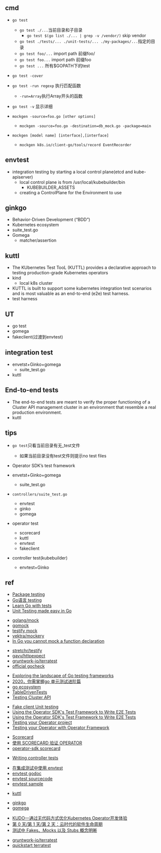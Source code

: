 
## cmd
+ `go test`  
    + `go test ./...`当前目录和子目录
        + `go test $(go list ./... | grep -v /vendor/)` skip vendor
    + `go test ./tests/... ./unit-tests/... ./my-packages/...`指定的目录
    + `go test foo/...` import path 前缀foo/
    + `go test foo...` import path 前缀foo
    + `go test ...` 所有$GOPATH下的test
+ `go test -cover`
+ `go test -run regexp` 执行匹配函数
    + `-run=Array`执行Array开头的函数
+ `go test -v` 显示详细

+ `mockgen -source=foo.go [other options] `
    + `mockgen -source=foo.go -destination=db_mock.go -package=main`
+ `mockgen [model name] [interface],[interface]`
    + `mockgen k8s.io/client-go/tools/record EventRecorder`


## envtest
+ integration testing by starting a local control plane(etcd and kube-apiserver)
    +  local control plane is from /usr/local/kubebuilder/bin
        + KUBEBUILDER_ASSETS
    + creating a ControlPlane for the Environment to use

## ginkgo
+ Behavior-Driven Development (“BDD”)
+ Kubernetes ecosystem
+ suite_test.go
+ Gomega
    + matcher/assertion

## kuttl
+ The KUbernetes Test TooL (KUTTL) provides a declarative approach to testing production-grade Kubernetes operators
+ kind
    + local k8s cluster
+ KUTTL is built to support some kubernetes integration test scenarios and is most valuable as an end-to-end (e2e) test harness.
+ test harness

## UT
+ go test
+ gomega
+ fakeclient(过渡到envtest)

## integration test
+ envetst+Ginko+gomega
    + suite_test.go
+ kuttl

## End-to-end tests
+ The end-to-end tests are meant to verify the proper functioning of a Cluster API management cluster in an environment that resemble a real production environment.
+ kuttl




## tips

+ `go test`只看当前目录有无_test文件
    + 如果当前目录没有test文件则提示no test files

+ Operator SDK’s test framework

+ envetst+Ginko+gomega
    + suite_test.go

+ `controllers/suite_test.go`
    + envtest 
    + ginko
    + gomega

+ operator test
    + scorecard
    + kuttl
    + envtest
    + fakeclient

+ controller test(kubebuilder)
    + envtest+Ginko




## ref
<!-- unit testing -->
+ [Package testing](https://golang.org/pkg/testing/)
+ [Go语言 testing](https://books.studygolang.com/The-Golang-Standard-Library-by-Example/chapter09/09.1.html)
+ [Learn Go with tests](https://studygolang.gitbook.io/learn-go-with-tests/)
+ [Unit Testing made easy in Go](https://medium.com/rungo/unit-testing-made-easy-in-go-25077669318)

<!-- mock -->
+ [golang/mock](https://github.com/golang/mock)
+ [gomock](https://pkg.go.dev/github.com/golang/mock/gomock)
+ [testify mock](https://pkg.go.dev/github.com/stretchr/testify/mock)
+ [vektra/mockery](https://github.com/vektra/mockery)
+ [In Go you cannot mock a function declaration](https://stackoverflow.com/questions/47643192/how-to-mock-functions-in-golang)

<!-- test libs -->
+ [stretchr/testify](https://github.com/stretchr/testify)
+ [gavv/httpexpect](https://github.com/gavv/httpexpect)
+ [gruntwork-io/terratest](https://github.com/gruntwork-io/terratest)
+ [official gocheck](http://labix.org/gocheck)

<!-- others test -->
+ [Exploring the landscape of Go testing frameworks](https://bmuschko.com/blog/go-testing-frameworks/)
+ [2020，你需掌握go 单元测试进阶篇](https://zhuanlan.zhihu.com/p/150487062)
+ [go ecosystem](https://www.jetbrains.com/research/devecosystem-2018/go/)
+ [TableDrivenTests](https://github.com/golang/go/wiki/TableDrivenTests)
+ [Testing Cluster API](https://cluster-api.sigs.k8s.io/developer/testing.html)

<!-- operator test -->
+ [Fake client Unit testing](https://github.com/operator-framework/operator-sdk/blob/8fb5317317d58a46eb28ca11cdf3e0ba2eb39c93/doc/user/unit-testing.md)
+ [Using the Operator SDK's Test Framework to Write E2E Tests](https://github.com/operator-framework/operator-sdk/blob/2f772d1dc2340dd19bdc3ec8c2dc9f0f77cc8297/doc/test-framework/writing-e2e-tests.md)
+ [Using the Operator SDK's Test Framework to Write E2E Tests](https://github.com/operator-framework/operator-sdk/blob/v0.16.x/doc/test-framework/writing-e2e-tests.md)
+ [Testing your Operator project](https://sdk.operatorframework.io/docs/building-operators/golang/testing/) 
+ [Testing your Operator with Operator Framework](https://github.com/operator-framework/community-operators/blob/master/docs/testing-operators.md)
<!-- Scorecard -->
+ [Scorecard](https://sdk.operatorframework.io/docs/advanced-topics/scorecard/scorecard/)
+ [使用 SCORECARD 验证 OPERATOR](https://access.redhat.com/documentation/zh-cn/openshift_container_platform/4.5/html/operators/osdk-scorecard)
+ [operator-sdk scorecard](https://github.com/operator-framework/operator-sdk/blob/v0.16.x/doc/test-framework/scorecard.md#config-file)


<!-- controller test -->
+ [Writing controller tests](https://book.kubebuilder.io/cronjob-tutorial/writing-tests.html)

<!-- envtest -->
+ [在集成测试中使用 envtest](https://cloudnative.to/kubebuilder/reference/envtest.html)
+ [envtest godoc](https://pkg.go.dev/sigs.k8s.io/controller-runtime/pkg/envtest)
+ [envtest sourcecode](https://github.com/kubernetes-sigs/controller-runtime/tree/master/pkg/envtest)
+ [envtest sample](https://cluster-api.sigs.k8s.io/developer/testing.html)

<!-- kuttl -->
+ [kuttl](https://kuttl.dev/)

<!-- ginkgo -->
+ [ginkgo](https://onsi.github.io/ginkgo/)
+ [gomega](https://onsi.github.io/gomega/)


<!-- tools -->
+ [KUDO—通过无代码方式优化Kubernetes Operator开发体验](https://my.oschina.net/u/4585208/blog/4399013)
+ [第 0 天/第 1 天/第 2 天：云时代的软件生命周期](https://zhuanlan.zhihu.com/p/92204537)
+ [测试中 Fakes、Mocks 以及 Stubs 概念明晰](https://zhuanlan.zhihu.com/p/26942686)

<!-- terratest -->
+ [gruntwork-io/terratest](https://github.com/gruntwork-io/terratest)
+ [quickstart terratest](https://terratest.gruntwork.io/docs/getting-started/quick-start/)